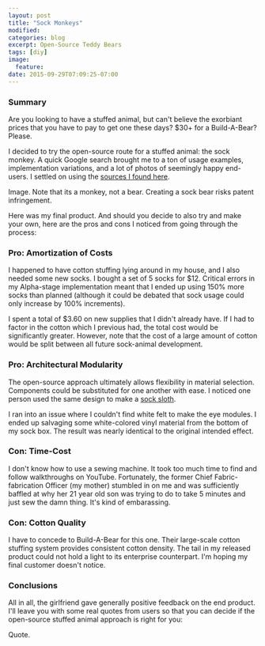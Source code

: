 ```yaml
---
layout: post
title: "Sock Monkeys"
modified:
categories: blog
excerpt: Open-Source Teddy Bears
tags: [diy]
image:
  feature:
date: 2015-09-29T07:09:25-07:00
---
```

### Summary ###
Are you looking to have a stuffed animal, but can't believe the exorbiant prices that you have to pay to get one these days? $30+ for a Build-A-Bear? Please.

I decided to try the open-source route for a stuffed animal: the sock monkey. A quick Google search brought me to a ton of usage examples, implementation variations, and a lot of photos of seemingly happy end-users. I settled on using the [sources I found here](www.google.com).

Image.
Note that its a monkey, not a bear. Creating a sock bear risks patent infringement.


Here was my final product. And should you decide to also try and make your own, here are the pros and cons I noticed from going through the process:

### Pro: Amortization of Costs ###
I happened to have cotton stuffing lying around in my house, and I also needed some new socks. I bought a set of 5 socks for $12. Critical errors in my Alpha-stage implementation meant that I ended up using 150% more socks than planned (although it could be debated that sock usage could only increase by 100% increments).

I spent a total of $3.60 on new supplies that I didn't already have. If I had to factor in the cotton which I previous had, the total cost would be significantly greater. However, note that the cost of a large amount of cotton would be split between all future sock-animal development.

### Pro: Architectural Modularity ###
The open-source approach ultimately allows flexibility in material selection. Components could be substituted for one another with ease. I noticed one person used the same design to make a [sock sloth]().

I ran into an issue where I couldn't find white felt to make the eye modules. I ended up salvaging some white-colored vinyl material from the bottom of my sock box. The result was nearly identical to the original intended effect.

### Con: Time-Cost ###
I don't know how to use a sewing machine. It took too much time to find and follow walkthroughs on YouTube. Fortunately, the former Chief Fabric-fabrication Officer (my mother) stumbled in on me and was sufficiently baffled at why her 21 year old son was trying to do to take 5 minutes and just sew the damn thing. It's kind of embarassing.

### Con: Cotton Quality ###
I have to concede to Build-A-Bear for this one. Their large-scale cotton stuffing system provides consistent cotton density. The tail in my released product could not hold a light to its enterprise counterpart. I'm hoping my final customer doesn't notice.

### Conclusions ###

All in all, the girlfriend gave generally positive feedback on the end product. I'll leave you with some real quotes from users so that you can decide if the open-source stuffed animal approach is right for you:

Quote.

